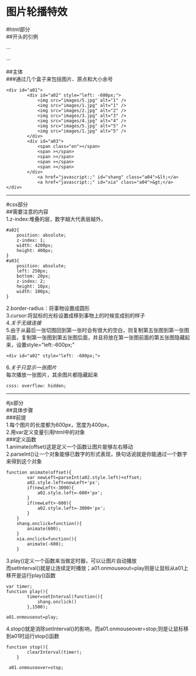 图片轮播特效
====
#html部分  
##开头的引例

···
<!DOCTYPE html>
<html lang="en">
<head>
    <meta charset="utf-8">
    <title></title>
    <link href="css1.css" rel="stylesheet" type="text/css"/>
    <script type="text/javascript" src="js1.js"></script>
    <style>
    </style>
</head>
<body>
</body>
</html>
···

##主体  
###通过几个盒子来包括图片、原点和大小余号  

```
<div id="a01">
        <div id="a02" style="left: -600px;">
            <img src="images/5.jpg" alt="1" />
            <img src="images/1.jpg" alt="1" />
            <img src="images/2.jpg" alt="2" />
            <img src="images/3.jpg" alt="3" />
            <img src="images/4.jpg" alt="4" />
            <img src="images/5.jpg" alt="5" />
            <img src="images/1.jpg" alt="5" />
        </div>
        <div id="a03">
            <span class="on"></span>
            <span ></span>
            <span ></span>
            <span ></span>
            <span ></span>
        </div>
            <a href="javascript:;" id="shang" class="a04">&lt;</a>
            <a href="javascript:;" id="xia" class="a04">&gt;</a>
</div>
```

---

#css部分  
##需要注意的内容  
1.z-index:堆叠的层，数字越大代表层越外，  

```
#a02{
    position: absolute;
    z-index: 1;
    width: 4200px;
    height: 400px;
}
#a03{
    position: absolute;
    left: 250px;
    bottom: 20px;
    z-index: 2;
    height: 10px;
    width: 100px;
}
```

2.border-radius：将事物设置成圆形  
3.cursor:将鼠标的光标设置成移到事物上的时候变成别的样子  
4.*关于无缝连接*  
5.由于从最后一张切图回到第一张时会有很大的空白，则复制第五张图到第一张图前面，复制第一张图到第五张图后面，并且将放在第一张图前面的第五张图隐藏起来，设置style="left:-600px;"  

```
<div id="a02" style="left: -600px;">
```

6.*关于只显示一张图片*  
每次播放一张图片，其余图片都隐藏起来  

```
csss: overflow: hidden;
```
---

#js部分  
##具体步骤  
###前提  
1.每个图片的长度都为600px，宽度为400px，  
2.用var定义变量引用html中的对象  
###定义函数  
1.animate(offset)这是定义一个函数让图片能够左右移动  
2.parseInt()让一个对象能够已数字的形式表现，换句话说就是你能通过一个数字来得到这个对象  

```
function animate(offset){
        var newLeft=parseInt(a02.style.left)+offset;
        a02.style.left=newLeft+'px';
        if(newLeft<-3000){
            a02.style.left=-600+'px';
        }
        if(newLeft>-600){
            a02.style.left=-3000+'px';
        }
    }
    shang.onclick=function(){
        animate(600);
    }
    xia.onclick=function(){
        animate(-600);
    }
```

3.play()定义一个函数来当做定时器，可以让图片自动播放  
而setInterval()就是让连续定时播放；a01.onmouseout=play则是让鼠标从a01上移开是运行play()函数  

```
var timer;
function play(){
        timer=setInterval(function(){
            shang.onclick()
        },1500);

a01.onmouseout=play;
```

4.stop()就是消除setInterval()的影响，而a01.onmouseover=stop;则是让鼠标移到a01时运行stop()函数  

```
function stop(){
        clearInterval(timer);
    }

 a01.onmouseover=stop;
```
